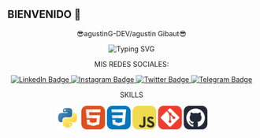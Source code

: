 ## BIENVENIDO 👋
<p align="center">
😎agustinG-DEV/agustin Gibaut😎

<p align="center">
  <img src="https://readme-typing-svg.herokuapp.com/?color=02D9F7FF&size=35&center=true&vCenter=true&width=1000&lines=gracias;+por;visitar+el+perfil!" alt="Typing SVG">
</p>

<p align="center">
MIS REDES SOCIALES:
<p align="center">
  
  <a href="https://www.linkedin.com/in/👽" target="_blank">
    <img src="https://img.shields.io/badge/-LinkedIn-0A0A0B?logo=linkedin&style=for-the-badge&logoColor=white" alt="LinkedIn Badge">
  </a>
  <a href="https://www.instagram.com/👽/" target="_blank">
    <img src="https://img.shields.io/badge/-Instagram-0A0A0B?logo=instagram&style=for-the-badge&logoColor=white" alt="Instagram Badge">
  </a>
  <a href="https://twitter.com/👽" target="_blank">
    <img src="https://img.shields.io/badge/-Twitter-0A0A0B?logo=twitter&style=for-the-badge&logoColor=white" alt="Twitter Badge">
  </a>
  <a href="https://t.me/👽" target="_blank">
    <img src="https://img.shields.io/badge/-Telegram-0A0A0B?logo=telegram&style=for-the-badge&logoColor=white" alt="Telegram Badge">
  </a>
</p>

<p align="center">
SKILLS
<p align="center">
  <img src="https://raw.githubusercontent.com/devicons/devicon/master/icons/python/python-original.svg" alt="python" width="48" height="48"/>
  <img src="https://github.com/tandpfun/skill-icons/blob/main/icons/HTML.svg" width="48" height="48" title="HTML"> 
  <img src="https://github.com/tandpfun/skill-icons/blob/main/icons/CSS.svg" width="48" height="48" title="CSS">   
  <img src="https://github.com/tandpfun/skill-icons/blob/main/icons/JavaScript.svg" width="48" height="48" title="Javascript">
  <img src="https://github.com/tandpfun/skill-icons/blob/main/icons/Git.svg" width="48" height="48" title="Git"> 
  <img src="https://github.com/tandpfun/skill-icons/blob/main/icons/Github-Dark.svg" width="48" height="48" title="Github">  
</p>
